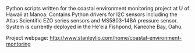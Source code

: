 
Python scripts written for the coastal environment monitoring project at U of Hawaii at Manoa. Contains Python drivers for I2C sensors including the Atlas Scientific EZO series sensors and MS5803-14BA pressure sensor. System is currently deployed in the He'eia Fishpond, Kaneohe Bay, Oahu.

Project webpage: http://www.stanleylio.com/home/coastal-environment-montoring
